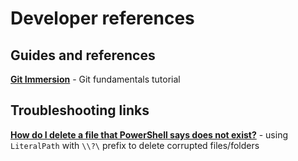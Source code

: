 # Developer references

## Guides and references
**[Git Immersion](https://gitimmersion.com/index.html)** - Git fundamentals tutorial

## Troubleshooting links
**[How do I delete a file that PowerShell says does not exist?](https://stackoverflow.com/questions/50858832/how-do-i-delete-a-file-that-powershell-says-does-not-exist)** - using `LiteralPath` with `\\?\` prefix to delete corrupted files/folders
